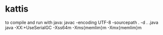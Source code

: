 # kattis

to compile and run with java:
javac -encoding UTF-8 -sourcepath . -d . <classname>.java
java -XX:+UseSerialGC -Xss64m -Xms{memlim}m -Xmx{memlim}m <classname>